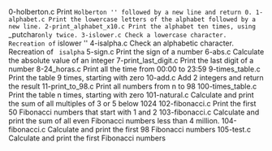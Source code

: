 0-holberton.c
Print `` Holberton '' followed by a new line and return 0.
1-alphabet.c
Print the lowercase letters of the alphabet followed by a new line.
2-print_alphabet_x10.c
Print the alphabet ten times, using `` _putchar`` only twice.
3-islower.c
Check a lowercase character. Recreation of `` islower ''
4-isalpha.c
Check an alphabetic character. Recreation of `` isalpha``
5-sign.c
Print the sign of a number
6-abs.c
Calculate the absolute value of an integer
7-print_last_digit.c
Print the last digit of a number
8-24_horas.c
Print all the time from 00:00 to 23:59
9-times_table.c
Print the table 9 times, starting with zero
10-add.c
Add 2 integers and return the result
11-print_to_98.c
Print all numbers from n to 98
100-times_table.c
Print the table n times, starting with zero
101-natural.c
Calculate and print the sum of all multiples of 3 or 5 below 1024
102-fibonacci.c
Print the first 50 Fibonacci numbers that start with 1 and 2
103-fibonacci.c
Calculate and print the sum of all even Fibonacci numbers less than 4 million.
104-fibonacci.c
Calculate and print the first 98 Fibonacci numbers
105-test.c
Calculate and print the first Fibonacci numbers
